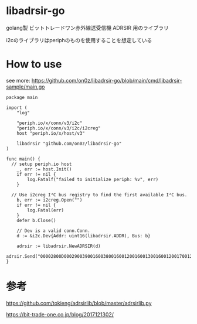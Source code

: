 # libadrsir-go
golang製 ビットトレードワン赤外線送受信機 ADRSIR 用のライブラリ

i2cのライブラリはperiphのものを使用することを想定している

# How to use

see more: https://github.com/on0z/libadrsir-go/blob/main/cmd/libadrsir-sample/main.go

```golang
package main

import (
	"log"

	"periph.io/x/conn/v3/i2c"
	"periph.io/x/conn/v3/i2c/i2creg"
	host "periph.io/x/host/v3"

	libadrsir "github.com/on0z/libadrsir-go"
)

func main() {
  // setup periph.io host
	_, err := host.Init()
	if err != nil {
		log.Fatalf("failed to initialize periph: %v", err)
	}
  
  // Use i2creg I²C bus registry to find the first available I²C bus.
	b, err := i2creg.Open("")
	if err != nil {
		log.Fatal(err)
	}
	defer b.Close()

	// Dev is a valid conn.Conn.
	d := &i2c.Dev{Addr: uint16(libadrsir.ADDR), Bus: b}

	adrsir := libadrsir.NewADRSIR(d)
	adrsir.Send("00002800D00029003900160038001600120016001300160012001700120016001300160012001700380016001200170012001600130016001200170012001600130016003800160013001600380016001300160012001700120016001300160012001700120016001300160012001700120016001300160012001700120016001300160012001700120016003900160012001600390016003800160012001600390016003800160011004205")
}
```


# 参考
https://github.com/tokieng/adrsirlib/blob/master/adrsirlib.py

https://bit-trade-one.co.jp/blog/2017121302/
